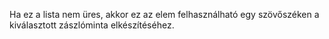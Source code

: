 Ha ez a lista nem üres, akkor ez az elem felhasználható egy szövőszéken a kiválasztott zászlóminta elkészítéséhez.